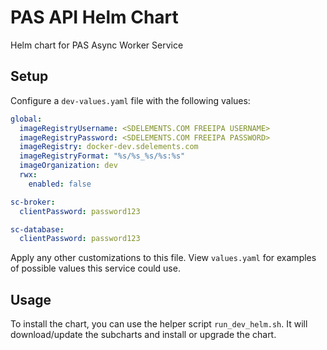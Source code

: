 # PAS API Helm Chart
Helm chart for PAS Async Worker Service

## Setup
Configure a `dev-values.yaml` file with the following values:

```yaml
global:
  imageRegistryUsername: <SDELEMENTS.COM FREEIPA USERNAME>
  imageRegistryPassword: <SDELEMENTS.COM FREEIPA PASSWORD>
  imageRegistry: docker-dev.sdelements.com
  imageRegistryFormat: "%s/%s_%s/%s:%s"
  imageOrganization: dev
  rwx:
    enabled: false

sc-broker:
  clientPassword: password123

sc-database:
  clientPassword: password123
```

Apply any other customizations to this file. View `values.yaml` for examples of possible values this service could use.

## Usage
To install the chart, you can use the helper script `run_dev_helm.sh`. It will download/update the subcharts and install or upgrade the chart.
